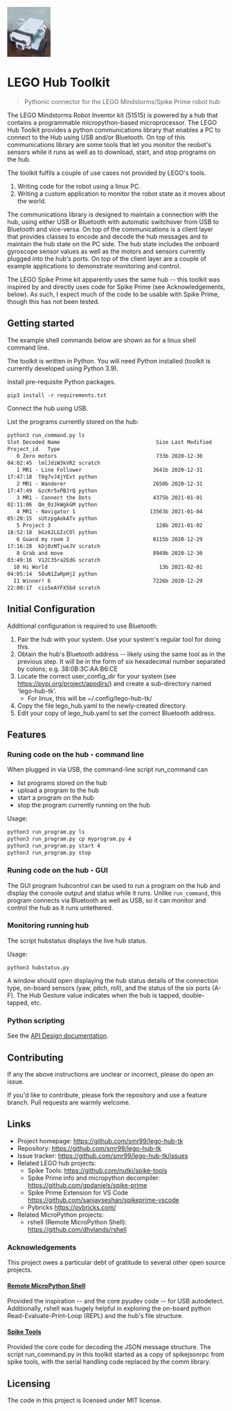 ![Logo of the project](logo.jpg)

# LEGO Hub Toolkit
> Pythonic connector for the LEGO Mindstorms/Spike Prime robot hub

The LEGO Mindstorms Robot Inventor kit (51515) is powered by a hub that contains a programmable micropython-based microprocessor.  The LEGO Hub Toolkit provides a python communications library that enables a PC to connect to the Hub using USB and/or Bluetooth.  On top of this communications library are some tools that let you monitor the reobot's sensors while it runs as well as to download, start, and stop programs on the hub. 

The toolkit fulfils a couple of use cases not provided by LEGO's tools.
1. Writing code for the robot using a linux PC.
1. Writing a custom application to monitor the robot state as it moves about the world.

The communications library is designed to maintain a connection with the hub, using either USB or Bluetooth with automatic switchover from USB to Bluetooth and vice-versa.  On top of the communications is a client layer that provides classes to encode and decode the hub messages and to maintain the hub state on the PC side.  The hub state includes the onboard gyroscope sensor values as well as the motors and sensors currently plugged into the hub's ports.  On top of the client layer are a couple of example applications to demonstrate monitoring and control.

The LEGO Spike Prime kit apparently uses the same hub -- this toolkit was inspired by and directly uses code for Spike Prime (see Acknowledgements, below).  As such, I expect much of the code to be usable with Spike Prime, though this has not been tested.


## Getting started

The example shell commands below are shown as for a linux shell command line.  

The toolkit is written in Python.  You will need Python installed (toolkit is currently developed using Python 3.9).  

Install pre-requisite Python packages.

```shell
pip3 install -r requirements.txt
```

Connect the hub using USB.  

List the programs currently stored on the hub:

```shell
python3 run_command.py ls
Slot Decoded Name                               Size Last Modified        Project_id   Type      
   0 Zero motors                                733b 2020-12-30 04:02:45  lmlJdiW3kVR2 scratch   
   1 MR1 - Line Follower                       3641b 2020-12-31 17:47:18  T8g7vJ4jYExt python    
   2 MR1 - Wanderer                            2650b 2020-12-31 17:47:49  GzcKr5xPBJrQ python    
   3 MR1 - Connect the Dots                    4375b 2021-01-01 02:11:06  Qm_0zJkWgkGM python    
   4 MR1 - Navigator 1                        13563b 2021-01-04 05:20:15  sUtzpgAokATv python    
   5 Project 3                                  128b 2021-01-02 18:52:18  bGz62LGIzCOl python    
   6 Guard my room 3                           8115b 2020-12-29 17:16:28  kDj0zNTjueJV scratch   
   8 Grab and move                             8949b 2020-12-30 03:49:16  V12C35ra2EdG scratch   
  10 Hi World                                    13b 2021-02-01 04:05:14  50uN1ZaRpHj2 python    
  11 Winner! 6                                 7226b 2020-12-29 22:00:17  cis5eAYFX5bd scratch   
```

## Initial Configuration

Additional configuration is required to use Bluetooth:
1. Pair the hub with your system.  Use your system's regular tool for doing this.
1. Obtain the hub's Bluetooth address -- likely using the same tool as in the previous step.  It will be in the form of six hexadecimal number separated by colons; e.g. 38:0B:3C:AA:B6:CE
1. Locate the correct user_config_dir for your system (see https://pypi.org/project/appdirs/) and create a sub-directory named 'lego-hub-tk'.
    * For linux, this will be ~/.config/lego-hub-tk/
1. Copy the file lego_hub.yaml to the newly-created directory.
1. Edit your copy of lego_hub.yaml to set the correct Bluetooth address.


## Features

### Runing code on the hub - command line

When plugged in via USB, the command-line script run_command can
* list programs stored on the hub
* upload a program to the hub
* start a program on the hub
* stop the program currently running on the hub

Usage:
```shell
python3 run_program.py ls
python3 run_program.py cp myprogram.py 4
python3 run_program.py start 4
python3 run_program.py stop
```

### Runing code on the hub - GUI

The GUI program hubcontrol can be used to run a program on the hub and display the console output and status while it runs.  Unlike `run_command`, this
program connects via Bluetooth as well as USB, so it can monitor and control the hub as it runs untethered.

### Monitoring running hub

The script hubstatus displays the live hub status.

Usage:
```shell
python3 hubstatus.py
```

A window should open displaying the hub status details of the connection type, on-board sensors (yaw, pitch, roll), and the status of the six ports (A-F).  The Hub Gesture value indicates when the hub is tapped, double-tapped, etc.

### Python scripting

See the [API Design documentation](design.md).

## Contributing

If any the above instructions are unclear or incorrect, please do open an issue.

If you'd like to contribute, please fork the repository and use a feature
branch. Pull requests are warmly welcome.

## Links

- Project homepage: https://github.com/smr99/lego-hub-tk
- Repository: https://github.com/smr99/lego-hub-tk
- Issue tracker: https://github.com/smr99/lego-hub-tk/issues
- Related LEGO hub projects:
  - Spike Tools: https://github.com/nutki/spike-tools
  - Spike Prime info and micropython decompiler: https://github.com/gpdaniels/spike-prime
  - Spike Prime Extension for VS Code https://github.com/sanjayseshan/spikeprime-vscode
  - Pybricks https://pybricks.com/
- Related MicroPython projects:
  - rshell (Remote MicroPython Shell): https://github.com/dhylands/rshell

### Acknowledgements

This project owes a particular debt of gratitude to several other open source projects.

#### [Remote MicroPython Shell](https://github.com/dhylands/rshell)

Provided the inspiration -- and the core pyudev code -- for USB autodetect.  Additionally, rshell was hugely helpful in exploring the on-board python Read-Evaluate-Print-Loop (REPL) and the hub's file structure.

#### [Spike Tools](https://github.com/nutki/spike-tools)

Provided the core code for decoding the JSON message structure.  The script run_command.py in this toolkit started as a copy of spikejsonrpc from spike tools, with the serial handling code replaced by the comm library.


## Licensing

The code in this project is licensed under MIT license.
